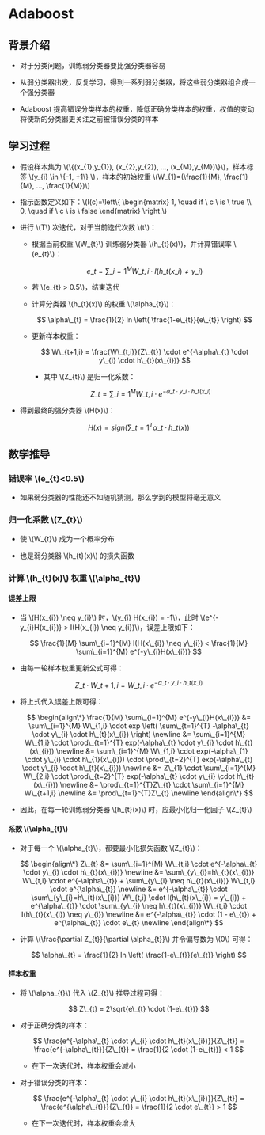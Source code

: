 <script type="text/javascript" src="http://cdn.mathjax.org/mathjax/latest/MathJax.js?config=default"></script>

# Adaboost

## 背景介绍

- 对于分类问题，训练弱分类器要比强分类器容易

- 从弱分类器出发，反复学习，得到一系列弱分类器，将这些弱分类器组合成一个强分类器

- Adaboost 提高错误分类样本的权重，降低正确分类样本的权重，权值的变动将使新的分类器更关注之前被错误分类的样本

## 学习过程

- 假设样本集为 \\(\\{(x\_{1},y\_{1}), (x\_{2},y\_{2}), ..., (x\_{M},y\_{M})\\}\\)，样本标签 \\(y\_{i} \in \\{-1, +1\\} \\)，样本的初始权重 \\(W\_{1}=(\frac{1}{M}, \frac{1}{M}, ..., \frac{1}{M})\\)

- 指示函数定义如下：\\(I(c)=\\left\\{ \begin{matrix} 1, \quad if \ c \ is \ true \\\\ 0, \quad if \ c \ is \ false \end{matrix} \\right.\\)

- 进行 \\(T\\) 次迭代，对于当前迭代次数 \\(t\\)：

	- 根据当前权重 \\(W\_{t}\\) 训练弱分类器 \\(h\_{t}(x)\\)，并计算错误率 \\(e\_{t}\\)：

		$$ e\_{t} = \sum\_{i=1}^{M} W\_{t,i} \cdot I(h\_{t}(x\_{i}) \neq y\_{i}) $$

	- 若 \\(e\_{t} > 0.5\\)，结束迭代

	- 计算分类器 \\(h\_{t}(x)\\) 的权重 \\(\alpha\_{t}\\)：

		$$ \alpha\_{t} = \frac{1}{2} ln \left( \frac{1-e\_{t}}{e\_{t}} \right) $$
	
	- 更新样本权重：
	
		$$ W\_{t+1,i} = \frac{W\_{t,i}}{Z\_{t}} \cdot e^{-\alpha\_{t} \cdot y\_{i} \cdot h\_{t}(x\_{i})} $$
		
		- 其中 \\(Z\_{t}\\) 是归一化系数：

			$$ Z\_{t} = \sum\_{i=1}^{M} W\_{t,i} \cdot e^{-\alpha\_{t} \cdot y\_{i} \cdot h\_{t}(x\_{i})} $$

- 得到最终的强分类器 \\(H(x)\\)：

	$$ H(x) = sign \left( \sum\_{t=1}^{T} \alpha\_{t} \cdot h\_{t}(x) \right) $$

## 数学推导

### 错误率 \\(e\_{t}<0.5\\)

- 如果弱分类器的性能还不如随机猜测，那么学到的模型将毫无意义

### 归一化系数 \\(Z\_{t}\\)

- 使 \\(W\_{t}\\) 成为一个概率分布

- 也是弱分类器 \\(h\_{t}(x)\\) 的损失函数

### 计算 \\(h\_{t}(x)\\) 权重 \\(\alpha\_{t}\\)

#### 误差上限

- 当 \\(H(x\_{i}) \neq y\_{i}\\) 时，\\(y\_{i} H(x\_{i}) = -1\\)，此时 \\(e^{-y\_{i}H(x\_{i})} > I(H(x\_{i}) \neq y\_{i})\\)，误差上限如下：

	$$ \frac{1}{M} \sum\_{i=1}^{M} I(H(x\_{i}) \neq y\_{i}) < \frac{1}{M} \sum\_{i=1}^{M} e^{-y\_{i}H(x\_{i})} $$

- 由每一轮样本权重更新公式可得：

	$$ Z\_{t} \cdot W\_{t+1,i} =W\_{t,i} \cdot e^{-\alpha\_{t} \cdot y\_{i} \cdot h\_{t}(x\_{i})} $$

- 将上式代入误差上限可得：

	$$
	\begin{align\*}
	\frac{1}{M} \sum\_{i=1}^{M} e^{-y\_{i}H(x\_{i})} &= \sum\_{i=1}^{M} W\_{1,i} \cdot exp \left( \sum\_{t=1}^{T} -\alpha\_{t} \cdot y\_{i} \cdot h\_{t}(x\_{i}) \right) \newline
	&= \sum\_{i=1}^{M} W\_{1,i} \cdot \prod\_{t=1}^{T} exp(-\alpha\_{t} \cdot y\_{i} \cdot h\_{t}(x\_{i})) \newline
	&= \sum\_{i=1}^{M} W\_{1,i} \cdot exp(-\alpha\_{1} \cdot y\_{i} \cdot h\_{1}(x\_{i})) \cdot \prod\_{t=2}^{T} exp(-\alpha\_{t} \cdot y\_{i} \cdot h\_{t}(x\_{i})) \newline
	&= Z\_{1} \cdot \sum\_{i=1}^{M} W\_{2,i} \cdot \prod\_{t=2}^{T} exp(-\alpha\_{t} \cdot y\_{i} \cdot h\_{t}(x\_{i})) \newline
	&= \prod\_{t=1}^{T}Z\_{t} \cdot \sum\_{i=1}^{M} W\_{t+1,i} \newline
	&= \prod\_{t=1}^{T}Z\_{t} \newline
	\end{align\*}
	$$

- 因此，在每一轮训练弱分类器 \\(h\_{t}(x)\\) 时，应最小化归一化因子 \\(Z\_{t}\\)

#### 系数 \\(\alpha\_{t}\\)

- 对于每一个 \\(\alpha\_{t}\\)，都要最小化损失函数 \\(Z\_{t}\\)：

	$$
	\begin{align\*}
	Z\_{t} &= \sum\_{i=1}^{M} W\_{t,i} \cdot e^{-\alpha\_{t} \cdot y\_{i} \cdot h\_{t}(x\_{i})} \newline
	&= \sum\_{y\_{i}=h\_{t}(x\_{i})} W\_{t,i} \cdot e^{-\alpha\_{t}} + \sum\_{y\_{i} \neq h\_{t}(x\_{i})} W\_{t,i} \cdot e^{\alpha\_{t}} \newline
	&= e^{-\alpha\_{t}} \cdot \sum\_{y\_{i}=h\_{t}(x\_{i})} W\_{t,i} \cdot I(h\_{t}(x\_{i}) = y\_{i}) + e^{\alpha\_{t}} \cdot \sum\_{y\_{i} \neq h\_{t}(x\_{i})} W\_{t,i} \cdot I(h\_{t}(x\_{i}) \neq y\_{i}) \newline
	&= e^{-\alpha\_{t}} \cdot (1 - e\_{t}) + e^{\alpha\_{t}} \cdot e\_{t} \newline
	\end{align\*}
	$$

- 计算 \\(\frac{\partial Z\_{t}}{\partial \alpha\_{t}}\\) 并令偏导数为 \\(0\\) 可得：

	$$ \alpha\_{t} = \frac{1}{2} ln \left( \frac{1-e\_{t}}{e\_{t}} \right) $$

#### 样本权重

- 将 \\(\alpha\_{t}\\) 代入 \\(Z\_{t}\\) 推导过程可得：

	$$ Z\_{t} = 2\sqrt{e\_{t} \cdot (1-e\_{t})} $$

- 对于正确分类的样本：

	$$ \frac{e^{-\alpha\_{t} \cdot y\_{i} \cdot h\_{t}(x\_{i})}}{Z\_{t}} = \frac{e^{-\alpha\_{t}}}{Z\_{t}} = \frac{1}{2 \cdot (1-e\_{t})} < 1 $$
	
	- 在下一次迭代时，样本权重会减小

- 对于错误分类的样本：

	$$ \frac{e^{-\alpha\_{t} \cdot y\_{i} \cdot h\_{t}(x\_{i})}}{Z\_{t}} = \frac{e^{\alpha\_{t}}}{Z\_{t}} = \frac{1}{2 \cdot e\_{t}} > 1 $$
	
	- 在下一次迭代时，样本权重会增大